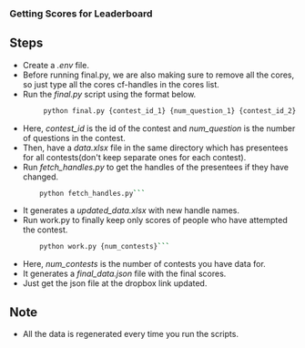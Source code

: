 ### Getting Scores for Leaderboard

## Steps
- Create a *.env* file.
- Before running final.py, we are also making sure to remove all the cores, so just type all the cores cf-handles in the cores list.
- Run the *final.py* script using the format below.
   ```bash
        python final.py {contest_id_1} {num_question_1} {contest_id_2} {num_question_2} ...```
- Here, *contest_id* is the id of the contest and *num_question* is the number of questions in the contest.
- Then, have a *data.xlsx* file in the same directory which has presentees for all contests(don't keep separate ones for each contest).
- Run *fetch_handles.py* to get the handles of the presentees if they have changed.
    ```bash
        python fetch_handles.py```
- It generates a *updated_data.xlsx* with new handle names.
- Run work.py to finally keep only scores of people who have attempted the contest.
    ```bash
        python work.py {num_contests}```
- Here, *num_contests* is the number of contests you have data for.
- It generates a *final_data.json* file with the final scores.
- Just get the json file at the dropbox link updated.


## Note
- All the data is regenerated every time you run the scripts.